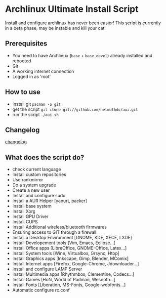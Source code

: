 # Archlinux Ultimate Install Script

Install and configure archlinux has never been easier!
This script is currently in a beta phase, may be instable and kill your cat!

## Prerequisites

- You need to have Archlinux (`base` + `base_devel`) already installed and rebooted
- Git
- A working internet connection
- Logged in as 'root'

## How to use

- Install git    ` pacman -S git                                `
- get the script ` git clone git://github.com/helmuthdu/aui.git `
- run the script ` ./aui.sh                                     `

## Changelog

[changelog](https://github.com/helmuthdu/aui/blob/master/changelog.md)

## What does the script do?


- check current language
- Install custom repositories
- Use rankmirror
- Do a system upgrade
- Create a new user
- Install and configure sudo
- Install a AUR Helper [yaourt, packer]
- Install base system
- Install Xorg
- Install GPU Driver
- Install CUPS
- Install Additional wireless/bluetooth firmwares
- Ensuring access to GIT through a firewall
- Install a Desktop Environment [GNOME, KDE, XFCE, LXDE]
- Install Developement tools [Vim, Emacs, Eclipse...]
- Install Office apps [LibreOffice, GNOME-Office, Latex...]
- Install System tools [Wine, Virtualbox, Grsync, Htop]
- Install Graphics apps [Inkscape, Gimp, Blender, MComix]
- Install Internet apps [Firefox, Google-Chrome, Jdownloader...]
- Install and configure LAMP Server
- Install Multimedia apps [Rhythmbox, Clementine, Codecs...]
- Install Games [HoN, World of Padman, Wesnoth...]
- Install Fonts [Liberation, MS-Fonts, Google-webfonts...]
- Automatic configure rc.conf
